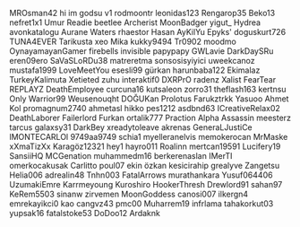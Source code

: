 MROsman42
hi im godsu v1
rodmoontr
leonidas123
Rengarop35
Beko13
nefret1x1
Umur Readie
beetlee
Archerist
MoonBadger
yigut_
Hydrea
avonkatalogu
Aurane Waters
rhaestor
Hasan
AyKilYu
Epyks'
doguskurt726
TUNA4EVER
Tarikusta
xeo
Mika
kukky9494
Tr0902
moodmo
OynayamayanGamer
firebells
invisible
papypapy
GWLavie
DarkDaySRu
eren09ero
SaVaSLoRDu38
matreretma
sonsosisyiyici
uweekcanoz
mustafa1999
LoveMeetYou
esesli99
gürkan
harunbaba122
Ekimalaz
TurkeyKalimuta
Xetieted
zuhu
interaktif0
DXRPrO
radenz
Xalist
FearTear
REPLAYZ
DeathEmployee
curcuna16
kutsaleon
zorro31
theflash163
kertnsu
Only Warrior99
Weusenouqht
DOĞUKan
Prolotus
Farukztrkk
Yasuoo
Ahmet Kol
promagnum2740
ahmetasl
hikko
pes1212
asdbnd63
ICreativeRelax02
DeathLaborer
Failerlord
Furkan
ortalik777
Praction
Alpha Assassin
meesterz
tarcus
galaxsy31
DarkBey
xreadytoleave
akrenas
GeneraLJustiCe
lMONTECARLOl
9749aa9749
schia1
myelleranelvis
memokerocan
MrMaske
xXmaTizXx
Karagöz12321
hey1
hayro011
Roalinn
mertcan19591
Lucifery19
SansiiHQ
MCGenation
muhammedm16
berkerenaslan
IMerTI
omerkocakusak
Carlitto
poul07
ekin özkan
kesicirahip
grealyve
Zangetsu
Helia006
adrealin48
Tnhn003
FatalArrows
murathankara
Yusuf064406
UzumakiEmre
Karrmeyoung
Kuroshiro
HookerThresh
Drewlord91
sahan97
KeRem5503
sinanw
zirvemen
MoonGoddess
canosi007
ilkergn4
emrekayikci0
kao
cangvz43
pmc00
Muharrem19
infrlama
tahakorkut03
yupsak16
fatalstoke53
DoDoo12
Ardaknk 
